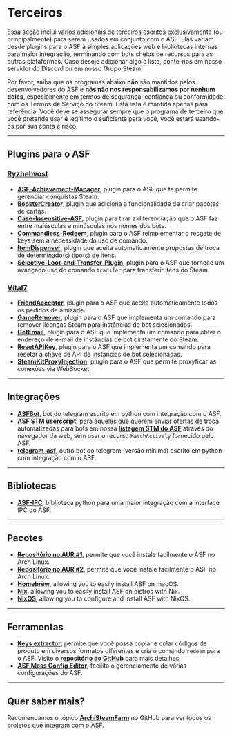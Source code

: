 # Terceiros

Essa seção inclui vários adicionais de terceiros escritos exclusivamente (ou principalmente) para serem usados em conjunto com o ASF. Elas variam desde plugins para o ASF à simples aplicações web e bibliotecas internas para maior integração, terminando com bots cheios de recursos para as outras plataformas. Caso deseje adicionar algo à lista, conte-nos em nosso servidor do Discord ou em nosso Grupo Steam.

Por favor, saiba que os programas abaixo **não** são mantidos pelos desenvolvedores do ASF e **nós não nos responsabilizamos por nenhum deles**, especialmente em termos de segurança, confiança ou conformidade com os Termos de Serviço do Steam. Esta lista é mantida apenas para referência. Você deve se assegurar sempre que o programa de terceiro que você pretende usar é legítimo o suficiente para você, você estará usando-os por sua conta e risco.

---

## Plugins para o ASF

### **[Ryzhehvost](https://github.com/Ryzhehvost)**

- **[ASF-Achievement-Manager](https://github.com/Ryzhehvost/ASF-Achievement-Manager)**, plugin para o ASF que te permite gerenciar conquistas Steam.
- **[BoosterCreator](https://github.com/Ryzhehvost/BoosterCreator)**, plugin que adiciona a funcionalidade de criar pacotes de cartas.
- **[Case-Insensitive-ASF](https://github.com/Ryzhehvost/Case-Insensitive-ASF)**, plugin para tirar a diferenciação que o ASF faz entre maiúsculas e minúsculas nos nomes dos bots.
- **[Commandless-Redeem](https://github.com/Ryzhehvost/Commandless-Redeem)**, plugin para o ASF reimplementar o resgate de keys sem a necessidade do uso de comando.
- **[ItemDispenser](https://github.com/Ryzhehvost/ItemDispenser)**, plugin que aceita automaticamente propostas de troca de determinado(s) tipo(s) de itens.
- **[Selective-Loot-and-Transfer-Plugin](https://github.com/Ryzhehvost/Selective-Loot-and-Transfer-Plugin)**, plugin para o ASF que fornece um avançado uso do comando `transfer` para transferir itens do Steam.

### **[Vital7](https://github.com/Vital7)**

- **[FriendAccepter](https://github.com/Vital7/FriendAccepter)**, plugin para o ASF que aceita automaticamente todos os pedidos de amizade.
- **[GameRemover](https://github.com/Vital7/GameRemover)**, plugin para o ASF que implementa um comando para remover licenças Steam para instâncias de bot selecionados.
- **[GetEmail](https://github.com/Vital7/GetEmail)**, plugin para o ASF que implementa um comando para obter o endereço de e-mail de instâncias de bot diretamente do Steam.
- **[ResetAPIKey](https://github.com/Vital7/ResetAPIKey)**, plugin para o ASF que implementa um comando para resetar a chave de API de instâncias de bot selecionadas.
- **[SteamKitProxyInjection](https://github.com/Vital7/SteamKitProxyInjection)**, plugin para o ASF que permite proxyficar as conexões via WebSocket.

---

## Integrações

- **[ASFBot](https://github.com/dmcallejo/ASFBot)**, bot do telegram escrito em python com integração com o ASF.
- **[ASF STM userscript](https://greasyfork.org/en/scripts/404754-asf-stm)**, para aqueles que querem enviar ofertas de troca automatizadas para bots em nossa **[listagem STM do ASF](https://github.com/JustArchiNET/ArchiSteamFarm/wiki/Remote-communication#public-asf-stm-listing)** através do navegador da web, sem usar o recurso `MatchActively` fornecido pelo ASF.
- **[telegram-asf](https://github.com/deluxghost/telegram-asf)**, outro bot do telegram (versão mínima) escrito em python com integração com o ASF.

---

## Bibliotecas

- **[ASF-IPC](https://github.com/deluxghost/ASF_IPC)**, biblioteca python para uma maior integração com a interface IPC do ASF.

---

## Pacotes

- **[Repositório no AUR #1](https://aur.archlinux.org/packages/asf)**, permite que você instale facilmente o ASF no Arch Linux.
- **[Repositório no AUR #2](https://aur.archlinux.org/packages/archisteamfarm-bin)**, permite que você instale facilmente o ASF no Arch Linux.
- **[Homebrew](https://formulae.brew.sh/formula/archi-steam-farm)**, allowing you to easily install ASF on macOS.
- **[Nix](https://search.nixos.org/packages?channel=unstable&show=ArchiSteamFarm&from=0&size=50&sort=relevance&type=packages&query=ArchiSteamFarm)**, allowing you to easily install ASF on distros with Nix.
- **[NixOS](https://search.nixos.org/options?channel=unstable&from=0&size=50&sort=relevance&type=packages&query=ArchiSteamFarm)**, allowing you to configure and install ASF with NixOS.

---

## Ferramentas

- **[Keys extractor](https://ske.xpixv.com)**, permite que você possa copiar e colar códigos de produto em diversos formatos diferentes e cria o comando `redeem` para o ASF. Visite o **[repositório do GitHub](https://github.com/PixvIO/SKE)** para mais detalhes.
- **[ASF Mass Config Editor](https://github.com/genesix-eu/ASF_MCE)**, facilita o gerenciamente de várias configurações do ASF.

---

## Quer saber mais?

Recomendamos o tópico **[ArchiSteamFarm](https://github.com/topics/archisteamfarm)** no GitHub para ver todos os projetos que integram com o ASF.